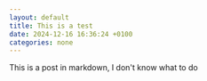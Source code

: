 ```yaml
---
layout: default
title: This is a test
date: 2024-12-16 16:36:24 +0100
categories: none
---
```


This is a post in markdown, I don't know what to do